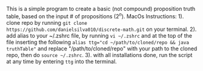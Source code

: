 This is a simple program to create a basic (not compound) proposition truth table, based on the input # of propositions ($2^n$).
MacOs Instructions:
1). clone repo by running `git clone https://github.com/danielsilva010/discrete-math.git` on your terminal.
2). add alias to your ~/.zshrc file, by running `vi ~/.zshrc` and at the top of the file inserting the following `alias ttg="cd ~/path/to/cloned/repo && java truthTable"` and replace "/path/to/cloned/repo" with your path to the cloned repo, then do `source ~/.zshrc`.
3). with all installations done, run the script at any time by entering `ttg` into the terminal.
